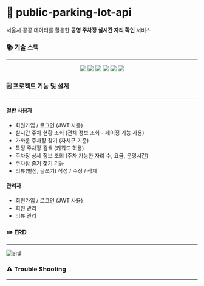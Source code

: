 # 🚗 public-parking-lot-api


서울시 공공 데이터를 활용한 __공영 주차장 실시간 자리 확인__ 서비스

### 📚 기술 스택

---

<div align=center> 
    <img src="https://img.shields.io/badge/java-007396?style=for-the-badge&logo=java&logoColor=white">
    <img src="https://img.shields.io/badge/spring-6DB33F?style=for-the-badge&logo=spring&logoColor=white">
    <img src="https://img.shields.io/badge/springboot-6DB33F?style=for-the-badge&logo=springboot&logoColor=white">
    <img src="https://img.shields.io/badge/spring security-6DB33F?style=for-the-badge&logo=springsecurity&logoColor=white">
    <img src="https://img.shields.io/badge/mysql-4479A1?style=for-the-badge&logo=mysql&logoColor=white"> 
    <img src="https://img.shields.io/badge/git-F05032?style=for-the-badge&logo=git&logoColor=white">
</div>



### 🗒️ 프로젝트 기능 및 설계

---

#### 일반 사용자
- 회원가입 / 로그인 (JWT 사용)
- 실시간 주차 현황 조회 (전체 정보 조회 - 페이징 기능 사용)
- 가까운 주차장 찾기 (자치구 기준)
- 특정 주차장 검색 (키워드 허용)
- 주차장 상세 정보 조회 (주차 가능한 자리 수, 요금, 운영시간)
- 주차장 즐겨 찾기 기능
- 리뷰(별점, 글쓰기) 작성 / 수정 / 삭제

#### 관리자
- 회원가입 / 로그인 (JWT 사용)
- 회원 관리
- 리뷰 관리


### ✏️ ERD

---

![erd](https://github.com/minsoo0506/public-parking-lot-api/assets/68321360/624164df-8e06-4f4e-9db5-2ca547b8b44c)


### ⚠️ Trouble Shooting

--- 